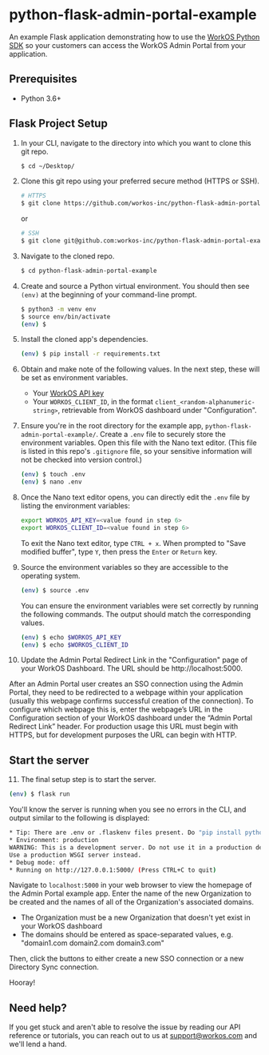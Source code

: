# python-flask-admin-portal-example
An example Flask application demonstrating how to use the [WorkOS Python SDK](https://github.com/workos-inc/workos-python) so your customers can access the WorkOS Admin Portal from your application.

## Prerequisites
- Python 3.6+

## Flask Project Setup

1. In your CLI, navigate to the directory into which you want to clone this git repo.
   ```bash
   $ cd ~/Desktop/
   ```

2. Clone this git repo using your preferred secure method (HTTPS or SSH).
   ```bash
   # HTTPS
   $ git clone https://github.com/workos-inc/python-flask-admin-portal-example.git
   ```

   or

   ```bash
   # SSH
   $ git clone git@github.com:workos-inc/python-flask-admin-portal-example.git
   ```

3. Navigate to the cloned repo.
   ```bash
   $ cd python-flask-admin-portal-example
   ```

4. Create and source a Python virtual environment. You should then see `(env)` at the beginning of your command-line prompt.
   ```bash
   $ python3 -m venv env
   $ source env/bin/activate
   (env) $
   ```

5. Install the cloned app's dependencies.
   ```bash
   (env) $ pip install -r requirements.txt
   ```

6. Obtain and make note of the following values. In the next step, these will be set as environment variables.
   - Your [WorkOS API key](https://dashboard.workos.com/api-keys)
   - Your `WORKOS_CLIENT_ID`, in the format `client_<random-alphanumeric-string>`, retrievable from WorkOS dashboard under "Configuration".

7. Ensure you're in the root directory for the example app, `python-flask-admin-portal-example/`. Create a `.env` file to securely store the environment variables. Open this file with the Nano text editor. (This file is listed in this repo's `.gitignore` file, so your sensitive information will not be checked into version control.)
   ```bash
   (env) $ touch .env
   (env) $ nano .env
   ```

8. Once the Nano text editor opens, you can directly edit the `.env` file by listing the environment variables:
   ```bash
   export WORKOS_API_KEY=<value found in step 6>
   export WORKOS_CLIENT_ID=<value found in step 6>
   ```

   To exit the Nano text editor, type `CTRL + x`. When prompted to "Save modified buffer", type `Y`, then press the `Enter` or `Return` key.

9. Source the environment variables so they are accessible to the operating system.
   ```bash
   (env) $ source .env
   ```

   You can ensure the environment variables were set correctly by running the following commands. The output should match the corresponding values.
   ```bash
   (env) $ echo $WORKOS_API_KEY
   (env) $ echo $WORKOS_CLIENT_ID
   ```

10. Update the Admin Portal Redirect Link in the "Configuration" page of your WorkOS Dashboard. The URL should be http://localhost:5000.

After an Admin Portal user creates an SSO connection using the Admin Portal, they need to be redirected to a webpage within your application (usually this webpage confirms successful creation of the connection). To configure which webpage this is, enter the webpage’s URL in the Configuration section of your WorkOS dashboard under the “Admin Portal Redirect Link” header. For production usage this URL must begin with HTTPS, but for development purposes the URL can begin with HTTP.

## Start the server

11. The final setup step is to start the server.
   ```bash
   (env) $ flask run
   ```

   You'll know the server is running when you see no errors in the CLI, and output similar to the following is displayed:

   ```bash
   * Tip: There are .env or .flaskenv files present. Do "pip install python-dotenv" to use them.
   * Environment: production
   WARNING: This is a development server. Do not use it in a production deployment.
   Use a production WSGI server instead.
   * Debug mode: off
   * Running on http://127.0.0.1:5000/ (Press CTRL+C to quit)
   ```

   Navigate to `localhost:5000` in your web browser to view the homepage of the Admin Portal example app. Enter the name of the new Organization to be created and the names of all of the Organization's associated domains.

   - The Organization must be a new Organization that doesn't yet exist in your WorkOS dashboard
   - The domains should be entered as space-separated values, e.g. "domain1.com domain2.com domain3.com"

   Then, click the buttons to either create a new SSO connection or a new Directory Sync connection.
   
   Hooray!

## Need help?

If you get stuck and aren't able to resolve the issue by reading our API reference or tutorials, you can reach out to us at support@workos.com and we'll lend a hand.
